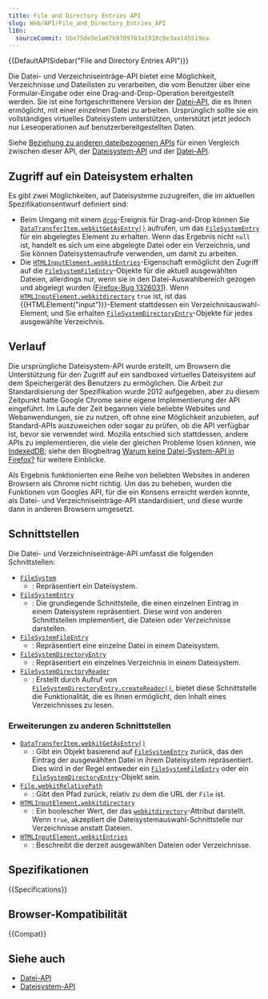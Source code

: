```yaml
---
title: File and Directory Entries API
slug: Web/API/File_and_Directory_Entries_API
l10n:
  sourceCommit: bbe75de5e1a67b9709703a1918c8e3aa145519ea
---
```


{{DefaultAPISidebar("File and Directory Entries API")}}

Die Datei- und Verzeichniseinträge-API bietet eine Möglichkeit, Verzeichnisse und Dateilisten zu verarbeiten, die vom Benutzer über eine Formular-Eingabe oder eine Drag-and-Drop-Operation bereitgestellt werden. Sie ist eine fortgeschrittenere Version der [Datei-API](/de/docs/Web/API/File), die es Ihnen ermöglicht, mit einer einzelnen Datei zu arbeiten. Ursprünglich sollte sie ein vollständiges virtuelles Dateisystem unterstützen, unterstützt jetzt jedoch nur Leseoperationen auf benutzerbereitgestellten Daten.

Siehe [Beziehung zu anderen dateibezogenen APIs](/de/docs/Web/API/File_API#relationship_to_other_file-related_apis) für einen Vergleich zwischen dieser API, der [Dateisystem-API](/de/docs/Web/API/File_System_API) und der [Datei-API](/de/docs/Web/API/File_API).

## Zugriff auf ein Dateisystem erhalten

Es gibt zwei Möglichkeiten, auf Dateisysteme zuzugreifen, die im aktuellen Spezifikationsentwurf definiert sind:

- Beim Umgang mit einem [`drop`](/de/docs/Web/API/HTMLElement/drop_event)-Ereignis für Drag-and-Drop können Sie [`DataTransferItem.webkitGetAsEntry()`](/de/docs/Web/API/DataTransferItem/webkitGetAsEntry) aufrufen, um das [`FileSystemEntry`](/de/docs/Web/API/FileSystemEntry) für ein abgelegtes Element zu erhalten. Wenn das Ergebnis nicht `null` ist, handelt es sich um eine abgelegte Datei oder ein Verzeichnis, und Sie können Dateisystemaufrufe verwenden, um damit zu arbeiten.
- Die [`HTMLInputElement.webkitEntries`](/de/docs/Web/API/HTMLInputElement/webkitEntries)-Eigenschaft ermöglicht den Zugriff auf die [`FileSystemFileEntry`](/de/docs/Web/API/FileSystemFileEntry)-Objekte für die aktuell ausgewählten Dateien, allerdings nur, wenn sie in den Datei-Auswahlbereich gezogen und abgelegt wurden ([Firefox-Bug 1326031](https://bugzil.la/1326031)). Wenn [`HTMLInputElement.webkitdirectory`](/de/docs/Web/API/HTMLInputElement/webkitdirectory) `true` ist, ist das {{HTMLElement("input")}}-Element stattdessen ein Verzeichnisauswahl-Element, und Sie erhalten [`FileSystemDirectoryEntry`](/de/docs/Web/API/FileSystemDirectoryEntry)-Objekte für jedes ausgewählte Verzeichnis.

## Verlauf

Die ursprüngliche Dateisystem-API wurde erstellt, um Browsern die Unterstützung für den Zugriff auf ein sandboxed virtuelles Dateisystem auf dem Speichergerät des Benutzers zu ermöglichen. Die Arbeit zur Standardisierung der Spezifikation wurde 2012 aufgegeben, aber zu diesem Zeitpunkt hatte Google Chrome seine eigene Implementierung der API eingeführt. Im Laufe der Zeit begannen viele beliebte Websites und Webanwendungen, sie zu nutzen, oft ohne eine Möglichkeit anzubieten, auf Standard-APIs auszuweichen oder sogar zu prüfen, ob die API verfügbar ist, bevor sie verwendet wird. Mozilla entschied sich stattdessen, andere APIs zu implementieren, die viele der gleichen Probleme lösen können, wie [IndexedDB](/de/docs/Web/API/IndexedDB_API); siehe den Blogbeitrag [Warum keine Datei-System-API in Firefox?](https://hacks.mozilla.org/2012/07/why-no-filesystem-api-in-firefox/) für weitere Einblicke.

Als Ergebnis funktionierten eine Reihe von beliebten Websites in anderen Browsern als Chrome nicht richtig. Um das zu beheben, wurden die Funktionen von Googles API, für die ein Konsens erreicht werden konnte, als Datei- und Verzeichniseinträge-API standardisiert, und diese wurde dann in anderen Browsern umgesetzt.

## Schnittstellen

Die Datei- und Verzeichniseinträge-API umfasst die folgenden Schnittstellen:

- [`FileSystem`](/de/docs/Web/API/FileSystem)
  - : Repräsentiert ein Dateisystem.
- [`FileSystemEntry`](/de/docs/Web/API/FileSystemEntry)
  - : Die grundlegende Schnittstelle, die einen einzelnen Eintrag in einem Dateisystem repräsentiert. Diese wird von anderen Schnittstellen implementiert, die Dateien oder Verzeichnisse darstellen.
- [`FileSystemFileEntry`](/de/docs/Web/API/FileSystemFileEntry)
  - : Repräsentiert eine einzelne Datei in einem Dateisystem.
- [`FileSystemDirectoryEntry`](/de/docs/Web/API/FileSystemDirectoryEntry)
  - : Repräsentiert ein einzelnes Verzeichnis in einem Dateisystem.
- [`FileSystemDirectoryReader`](/de/docs/Web/API/FileSystemDirectoryReader)
  - : Erstellt durch Aufruf von [`FileSystemDirectoryEntry.createReader()`](/de/docs/Web/API/FileSystemDirectoryEntry/createReader), bietet diese Schnittstelle die Funktionalität, die es Ihnen ermöglicht, den Inhalt eines Verzeichnisses zu lesen.

### Erweiterungen zu anderen Schnittstellen

- [`DataTransferItem.webkitGetAsEntry()`](/de/docs/Web/API/DataTransferItem/webkitGetAsEntry)
  - : Gibt ein Objekt basierend auf [`FileSystemEntry`](/de/docs/Web/API/FileSystemEntry) zurück, das den Eintrag der ausgewählten Datei in ihrem Dateisystem repräsentiert. Dies wird in der Regel entweder ein [`FileSystemFileEntry`](/de/docs/Web/API/FileSystemFileEntry) oder ein [`FileSystemDirectoryEntry`](/de/docs/Web/API/FileSystemDirectoryEntry)-Objekt sein.
- [`File.webkitRelativePath`](/de/docs/Web/API/File/webkitRelativePath)
  - : Gibt den Pfad zurück, relativ zu dem die URL der `File` ist.
- [`HTMLInputElement.webkitdirectory`](/de/docs/Web/API/HTMLInputElement/webkitdirectory)
  - : Ein boolescher Wert, der das [`webkitdirectory`](/de/docs/Web/HTML/Element/input#webkitdirectory)-Attribut darstellt. Wenn `true`, akzeptiert die Dateisystemauswahl-Schnittstelle nur Verzeichnisse anstatt Dateien.
- [`HTMLInputElement.webkitEntries`](/de/docs/Web/API/HTMLInputElement/webkitEntries)
  - : Beschreibt die derzeit ausgewählten Dateien oder Verzeichnisse.

## Spezifikationen

{{Specifications}}

## Browser-Kompatibilität

{{Compat}}

## Siehe auch

- [Datei-API](/de/docs/Web/API/File_API)
- [Dateisystem-API](/de/docs/Web/API/File_System_API)
